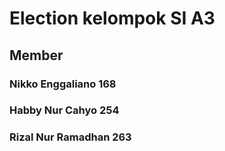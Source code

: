 # Election kelompok SI A3

## Member
### Nikko Enggaliano 168
### Habby Nur Cahyo 254
### Rizal Nur Ramadhan 263
